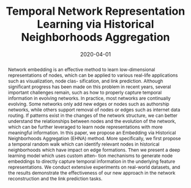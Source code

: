 ---
title: "Temporal Network Representation Learning via Historical Neighborhoods Aggregation"
authors:
- Shixun Huang
- admin
- Guoliang Li
- Yanghao Zhou
- J.Shane Culpepper

publication_types: ["1"]
publication: In *the 36th International Conference on Data Engineering (ICDE)*
publication_short: In *ICDE*
date: "2020-04-01"
publishDate: "2019-10-01"

abstract: Network embedding is an effective method to learn low-dimensional representations of nodes, which can be applied to various real-life applications such as visualization, node clas- sification, and link prediction. Although significant progress has been made on this problem in recent years, several important challenges remain, such as how to properly capture temporal information in evolving networks. In practice, most networks are continually evolving. Some networks only add new edges or nodes such as authorship networks, while others support removal of nodes or edges such as internet data routing. If patterns exist in the changes of the network structure, we can better understand the relationships between nodes and the evolution of the network, which can be further leveraged to learn node representations with more meaningful information. In this paper, we propose an Embedding via Historical Neighborhoods Aggregation (EHNA) method. More specifically, we first propose a temporal random walk which can identify relevant nodes in historical neighborhoods which have impact on edge formations. Then we present a deep learning model which uses custom atten- tion mechanisms to generate node embeddings to directly capture temporal information in the underlying feature representations. We conduct extensive experiments on real-world datasets, and the results demonstrate the effectiveness of our new approach in the network reconstruction and the link prediction tasks.


#tags:
#- Source Themes
featured: true

links:
#url_pdf: https://arxiv.org/pdf/2003.13212.pdf
- name: Code
  url: https://github.com/rmitbggroup/ICDE2020TemporalNetworkEmbedding

---